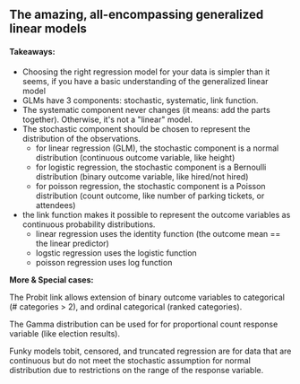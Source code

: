 ## The amazing, all-encompassing generalized linear models

#### Takeaways:

 * Choosing the right regression model for your data is simpler than it seems, if you have a basic understanding of the generalized linear model
 * GLMs have 3 components: stochastic, systematic, link function.
 * The systematic component never changes (it means: add the parts together). Otherwise, it's not a "linear" model.
 * The stochastic component should be chosen to represent the distribution of the observations.
     * for linear regression (GLM), the stochastic component is a normal distribution (continuous outcome variable, like height)
     * for logistic regression, the stochastic component is a Bernoulli distribution (binary outcome variable, like hired/not hired)
     * for poisson regression, the stochastic component is a Poisson distribution (count outcome, like number of parking tickets, or attendees)
 * the link function makes it possible to represent the outcome variables as continuous probability distributions.
     * linear regression uses the identity function (the outcome mean == the linear predictor)
     * logstic regression uses the logistic function
     * poisson regression uses log function


**More & Special cases:**

The Probit link allows extension of binary outcome variables to categorical (# categories > 2), and ordinal categorical (ranked categories).

The Gamma distribution can be used for  for proportional count response variable (like election results).

Funky models tobit, censored, and truncated regression are for data that are continuous but do not meet the stochastic assumption for normal distribution due to restrictions on the range of the response variable.
